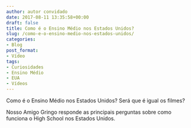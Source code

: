 ```yaml
---
author: autor convidado
date: 2017-08-11 13:35:58+00:00
draft: false
title: Como é o Ensino Médio nos Estados Unidos?
slug: /como-e-o-ensino-medio-nos-estados-unidos/
categories:
- Blog
post_format:
- Vídeo
tags:
- Curiosidades
- Ensino Médio
- EUA
- Vídeos
---
```


Como é o Ensino Médio nos Estados Unidos? Será que é igual os filmes?

Nosso Amigo Gringo responde as principais perguntas sobre como funciona o High School nos Estados Unidos.
